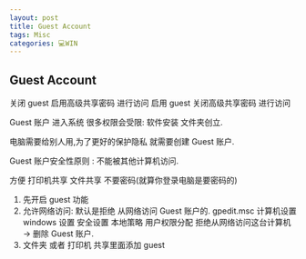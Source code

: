 ```yaml
---
layout: post
title: Guest Account  
tags: Misc
categories: 💻WIN
---
```


## Guest Account

关闭 guest  启用高级共享密码 进行访问
启用 guest  关闭高级共享密码  进行访问


Guest 账户 进入系统 很多权限会受限: 软件安装 文件夹创立.

电脑需要给别人用,为了更好的保护隐私 就需要创建 Guest 账户.

Guest 账户安全性原则 : 不能被其他计算机访问.

方便 打印机共享 文件共享 不要密码(就算你登录电脑是要密码的)

1. 先开启 guest 功能
2. 允许网络访问: 默认是拒绝 从网络访问 Guest 账户的. 
gpedit.msc 计算机设置  windows 设置 安全设置 本地策略 用户权限分配
拒绝从网络访问这台计算机 → 删除 Guest 账户.
3. 文件夹 或者 打印机 共享里面添加 guest



